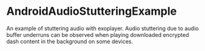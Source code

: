 # AndroidAudioStutteringExample
An example of stuttering audio with exoplayer.
Audio stuttering due to audio buffer underruns can be observed when playing downloaded encrypted dash content in the background on some devices.
